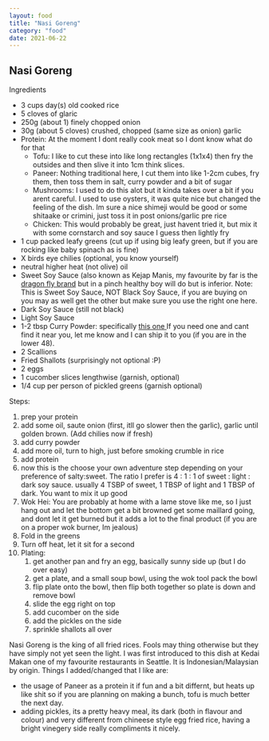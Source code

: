```yaml
---
layout: food
title: "Nasi Goreng"
category: "food"
date: 2021-06-22
---
```

<h2>Nasi Goreng</h2>
Ingredients
<ul>
  <li>3 cups day(s) old cooked rice</li>
  <li>5 cloves of glaric</li>
  <li>250g (about 1) finely chopped onion</li>
  <li>30g (about 5 cloves) crushed,  chopped (same size as onion) garlic</li>
  <li>Protein: At the moment I dont really cook meat so I dont know what do for that
    <ul>
      <li>Tofu: I like to cut these into like long rectangles (1x1x4) then fry the outsides and then slive it into 1cm think slices.</li>
      <li>Paneer: Nothing traditional here, I cut them into like 1-2cm cubes, fry them, then toss them in salt, curry powder and a bit of sugar</li>
      <li>Mushrooms: I used to do this alot but it kinda takes over a bit if you arent careful.  I used to use oysters, it was quite nice but changed the feeling of the dish.  Im sure a nice shimeji would be good or some shitaake or crimini, just toss it in post onions/garlic pre rice </li>
      <li>Chicken: This would probably be great, just havent tried it, but mix it with some cornstarch and soy sauce I guess then lightly fry</li>
    </ul>
  </li>
  <li>1 cup packed leafy greens (cut up if using big leafy green, but if you are rocking like baby spinach as is fine)</li>
  <li>X birds eye chilies (optional, you know yourself)</li>
  <li>neutral higher heat (not olive) oil</li>
  <li>Sweet Soy Sauce (also known as Kejap Manis, my favourite by far is the <a href="https://www.templeofthai.com/food/sauces/blacksweetsoy-5132222035.php"> dragon fly brand</a> but in a pinch healthy boy will do but is inferior.  Note: This is Sweet Soy Sauce, NOT Black Soy Sauce, if you are buying on you may as well get the other but make sure you use the right one here. </li>
  <li>Dark Soy Sauce (still not black)</li>
  <li>Light Soy Sauce </li>
  <li>1-2 tbsp Curry Powder: specifically <a href="http://www.efooddepot.com/products/tl-bon-con-voi-corp/5698/tl-bon-con-voi-corp-curry-powder-hot-(ca-rin-ni--hy--cay)--hy--2oz.html"> this one </a> If you need one and cant find it near you, let me know and I can ship it to you (if you are in the lower 48). </li>
  <li>2 Scallions</li>
  <li>Fried Shallots (surprisingly not optional :P)</li>
  <li>2 eggs</li>
  <li>1 cucomber slices lengthwise (garnish, optional)</li>
  <li>1/4 cup per person of pickled greens (garnish optional)</li>
</ul>
Steps:
<ol>
  <li>prep your protein</li>
  <li>add some oil, saute onion (first, itll go slower then the garlic), garlic until golden brown.  (Add chilies now if fresh)</li>
  <li>add curry powder</li>
  <li>add more oil, turn to high, just before smoking crumble in rice</li>
  <li>add protein</li>
  <li>now this is the choose your own adventure step depending on your preference of salty:sweet.  The ratio I prefer is 4 : 1 : 1 of sweet : light : dark soy sauce.  usually 4 TSBP of sweet, 1 TBSP of light and 1 TBSP of dark.  You want to mix it up good </li>
  <li>Wok Hei: You are probably at home with a lame stove like me, so I just hang out and let the bottom get a bit browned get some maillard going, and dont let it get burned but it adds a lot to the final product (if you are on a proper wok burner, Im jealous)</li>
  <li>Fold in the greens</li>
  <li>Turn off heat, let it sit for a second</li>
  <li>Plating:
    <ol>
      <li>get another pan and fry an egg, basically sunny side up (but I do over easy)</li>
      <li>get a plate, and a small soup bowl, using the wok tool pack the bowl</li>
      <li>flip plate onto the bowl, then flip both together so plate is down and remove bowl</li>
      <li>slide the egg right on top</li>
      <li>add cucomber on the side</li>
      <li>add the pickles on the side</li>
      <li>sprinkle shallots all over</li>
    </ol>
  </li>
</ol>



Nasi Goreng is the king of all fried rices.  Fools may thing otherwise but they have simply not yet seen the light.  I was first introduced to this dish at Kedai Makan one of my favourite restaurants in Seattle.  It is Indonesian/Malaysian by origin.  Things I added/changed that I like are:
<ul>
  <li>the usage of Paneer as a protein it if fun and a bit differnt, but heats up like shit so if you are planning on making a bunch, tofu is much better the next day.</li>
  <li>adding pickles, its a pretty heavy meal, its dark (both in flavour and colour) and very different from chineese style egg fried rice, having a bright vinegery side really compliments it nicely.</li>
</ul>